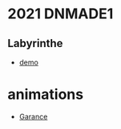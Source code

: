 # 2021 DNMADE1

## Labyrinthe
* [demo](https://eminet666.guthub.io/share/2021/demo_labyrinthe.html)


# animations
* [Garance](https://eminet666.github.io/share/2021/dnmade2/garance_animation.html)
